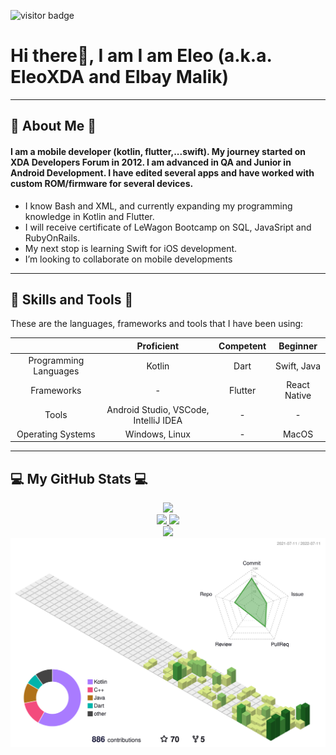 ![visitor badge](https://visitor-badge.glitch.me/badge?page_id=EleoXDA.visitor-badge&left_color=red&right_color=green&left_text=Number%20of%20Visitors)
# Hi there👋, I am I am Eleo (a.k.a. EleoXDA and Elbay Malik)
  
---
## :information_desk_person:  About Me  :information_desk_person:
#### I am a mobile developer (kotlin, flutter,...swift). My journey started on XDA Developers Forum in 2012. I am advanced in QA and Junior in Android Development. I have edited several apps and have worked with custom ROM/firmware for several devices.

- I know Bash and XML, and currently expanding my programming knowledge in Kotlin and Flutter.
- I will receive certificate of LeWagon Bootcamp on SQL, JavaSript and RubyOnRails.
- My next stop is learning Swift for iOS development.
- I’m looking to collaborate on mobile developments

---

## :wrench:  Skills and Tools  :wrench:

These are the languages, frameworks and tools that I have been using:  


| | Proficient | Competent | Beginner |
| :-: | :-: | :-: | :-: |
| Programming Languages | Kotlin | Dart | Swift, Java |
| Frameworks | - | Flutter | React Native |
| Tools | Android Studio, VSCode, IntelliJ IDEA | - | - |
| Operating Systems | Windows, Linux | - | MacOS |

---

## :computer:  My GitHub Stats  :computer:

<div align="center">
  <a href="https://github.com/EleoXDA">
  <img height="150em" src="https://github-readme-streak-stats.herokuapp.com/?user=EleoXDA&theme=white"/>
</div>
<div align="center">
  <a href="https://github.com/EleoXDA">
  <img height="100em" src="https://github-readme-stats.vercel.app/api/top-langs/?username=EleoXDA&langs_count=6&layout=compact"/>
  <img height="100em" src="https://github-readme-stats.vercel.app/api?username=EleoXDA&count_private=true&show_icons=false&theme=light&hide_rank=true&include_all_commits=true&hide_title=true"/>
</div>

<div align="center">
  <img width="750em" src="https://activity-graph.herokuapp.com/graph?bg_color=white&username=eleoxda"/>
  <img width="750em" src="./profile-3d-contrib/profile-green-animate.svg"/>
</div>
